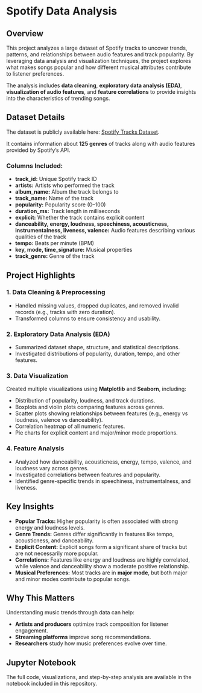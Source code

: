 # Spotify Data Analysis

## Overview

This project analyzes a large dataset of Spotify tracks to uncover trends, patterns, and relationships between audio features and track popularity. By leveraging data analysis and visualization techniques, the project explores what makes songs popular and how different musical attributes contribute to listener preferences.

The analysis includes **data cleaning**, **exploratory data analysis (EDA)**, **visualization of audio features**, and **feature correlations** to provide insights into the characteristics of trending songs.

## Dataset Details

The dataset is publicly available here: [Spotify Tracks Dataset](https://www.kaggle.com/datasets/maharshipandya/-spotify-tracks-dataset).

It contains information about **125 genres** of tracks along with audio features provided by Spotify’s API.

### Columns Included:

* **track_id:** Unique Spotify track ID
* **artists:** Artists who performed the track
* **album_name:** Album the track belongs to
* **track_name:** Name of the track
* **popularity:** Popularity score (0–100)
* **duration_ms:** Track length in milliseconds
* **explicit:** Whether the track contains explicit content
* **danceability, energy, loudness, speechiness, acousticness, instrumentalness, liveness, valence:** Audio features describing various qualities of the track
* **tempo:** Beats per minute (BPM)
* **key, mode, time_signature:** Musical properties
* **track_genre:** Genre of the track

## Project Highlights

### 1. Data Cleaning & Preprocessing

* Handled missing values, dropped duplicates, and removed invalid records (e.g., tracks with zero duration).
* Transformed columns to ensure consistency and usability.

### 2. Exploratory Data Analysis (EDA)

* Summarized dataset shape, structure, and statistical descriptions.
* Investigated distributions of popularity, duration, tempo, and other features.

### 3. Data Visualization

Created multiple visualizations using **Matplotlib** and **Seaborn**, including:

* Distribution of popularity, loudness, and track durations.
* Boxplots and violin plots comparing features across genres.
* Scatter plots showing relationships between features (e.g., energy vs loudness, valence vs danceability).
* Correlation heatmap of all numeric features.
* Pie charts for explicit content and major/minor mode proportions.

### 4. Feature Analysis

* Analyzed how danceability, acousticness, energy, tempo, valence, and loudness vary across genres.
* Investigated correlations between features and popularity.
* Identified genre-specific trends in speechiness, instrumentalness, and liveness.

## Key Insights

* **Popular Tracks:** Higher popularity is often associated with strong energy and loudness levels.
* **Genre Trends:** Genres differ significantly in features like tempo, acousticness, and danceability.
* **Explicit Content:** Explicit songs form a significant share of tracks but are not necessarily more popular.
* **Correlations:** Features like energy and loudness are highly correlated, while valence and danceability show a moderate positive relationship.
* **Musical Preferences:** Most tracks are in **major mode**, but both major and minor modes contribute to popular songs.

## Why This Matters

Understanding music trends through data can help:

* **Artists and producers** optimize track composition for listener engagement.
* **Streaming platforms** improve song recommendations.
* **Researchers** study how music preferences evolve over time.

## Jupyter Notebook

The full code, visualizations, and step-by-step analysis are available in the notebook included in this repository.
